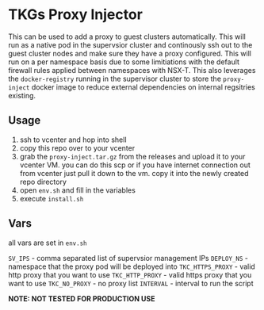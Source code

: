 # TKGs Proxy Injector

This can be used to add a proxy to guest clusters automatically. This will run as a native pod in the supervsior cluster and continously ssh out to the guest cluster nodes and make sure they have a proxy configured. This will run on a per namespace basis due to some limitiations with the default firewall rules applied between namespaces with NSX-T. This also leverages the `docker-registry` running in the supervisor cluster to store the `proxy-inject` docker image to reduce external dependencies on internal regsitries existing.


## Usage

1. ssh to vcenter and hop into shell
2. copy this repo over to your vcenter 
3. grab the `proxy-inject.tar.gz` from the releases and upload it to your vcenter VM. you can do this scp or if you have internet connection out from vcenter just pull it down to the vm. copy it into the newly created repo directory
4. open `env.sh` and fill in the variables
5. execute `install.sh`


## Vars

all vars are set in `env.sh`

`SV_IPS` -  comma separated list of supervsior management IPs
`DEPLOY_NS` - namespace that the proxy pod will be deployed into
`TKC_HTTPS_PROXY` - valid http proxy that you want to use
`TKC_HTTP_PROXY` - valid https proxy that you want to use
`TKC_NO_PROXY` -  no proxy list
`INTERVAL` - interval to run the script

**NOTE: NOT TESTED FOR PRODUCTION USE**